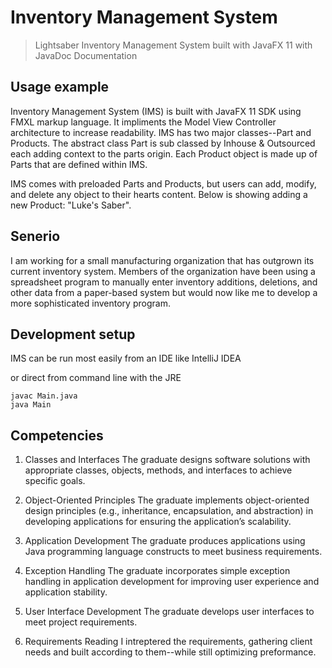 # Inventory Management System
> Lightsaber Inventory Management  System built with JavaFX 11 with JavaDoc Documentation

## Usage example


Inventory Management  System (IMS) is built with JavaFX 11 SDK using FMXL markup language. It impliments the Model View Controller architecture to increase readability. IMS has two major classes--Part and Products. The abstract class Part is sub classed by Inhouse & Outsourced each adding context to the parts origin. Each Product object is made up of Parts that are defined within IMS. 

IMS comes with preloaded Parts and Products, but users can add, modify, and delete any object to their hearts content. Below is showing adding a new Product: "Luke's Saber".


## Senerio

I am working for a small manufacturing organization that has outgrown its current inventory system. Members of the organization have been using a spreadsheet program to manually enter inventory additions, deletions, and other data from a paper-based system but would now like me to develop a more sophisticated inventory program.


## Development setup

IMS can be run most easily from an IDE like IntelliJ IDEA

or direct from command line with the JRE

```
javac Main.java
java Main
```


## Competencies

1. Classes and Interfaces
The graduate designs software solutions with appropriate classes, objects, methods, and interfaces to achieve specific goals.

2. Object-Oriented Principles
The graduate implements object-oriented design principles (e.g., inheritance, encapsulation, and abstraction) in developing applications for ensuring the application’s scalability.

3. Application Development
The graduate produces applications using Java programming language constructs to meet business requirements.

4. Exception Handling
The graduate incorporates simple exception handling in application development for improving user experience and application stability.

5. User Interface Development
The graduate develops user interfaces to meet project requirements.

6. Requirements Reading
I intreptered the requirements, gathering client needs and built according to them--while still optimizing preformance.
